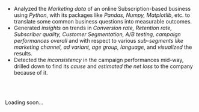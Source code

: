 -   Analyzed the *Marketing data* of an online Subscription-based business using *Python*, with its packages like *Pandas, Numpy, Matplotlib*, etc. to translate some common business questions into measurable outcomes.
- 	Generated *insights* on trends in _Conversion rate, Retention rate, Subscriber quality, Customer Segmentation, A/B testing, campaign performances overall_ and with respect to various _sub-segments like marketing channel, ad variant, age group, language_, and *visualized* the results.
- 	Detected the *inconsistency* in the campaign performances mid-way, drilled down to find its _cause_ and *estimated the net loss* to the company because of it.

<br/>
<br/>

Loading soon...
